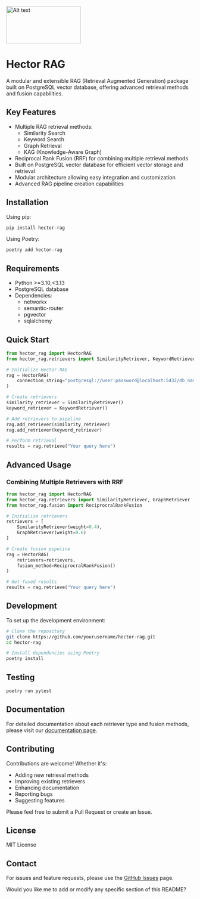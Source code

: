 <img src="https://github.com/user-attachments/assets/05707bb7-2c4d-42f0-9397-d950308623ba" width="200" height="100" alt="Alt text">

# Hector RAG

A modular and extensible RAG (Retrieval Augmented Generation) package built on PostgreSQL vector database, offering advanced retrieval methods and fusion capabilities.

## Key Features

- Multiple RAG retrieval methods:
  - Similarity Search
  - Keyword Search
  - Graph Retrieval
  - KAG (Knowledge-Aware Graph)
- Reciprocal Rank Fusion (RRF) for combining multiple retrieval methods
- Built on PostgreSQL vector database for efficient vector storage and retrieval
- Modular architecture allowing easy integration and customization
- Advanced RAG pipeline creation capabilities

## Installation

Using pip:
```bash
pip install hector-rag
```

Using Poetry:
```bash
poetry add hector-rag
```

## Requirements

- Python >=3.10,<3.13
- PostgreSQL database
- Dependencies:
  - networkx
  - semantic-router
  - pgvector
  - sqlalchemy

## Quick Start

```python
from hector_rag import HectorRAG
from hector_rag.retrievers import SimilarityRetriever, KeywordRetriever

# Initialize Hector RAG
rag = HectorRAG(
    connection_string="postgresql://user:password@localhost:5432/db_name"
)

# Create retrievers
similarity_retriever = SimilarityRetriever()
keyword_retriever = KeywordRetriever()

# Add retrievers to pipeline
rag.add_retriever(similarity_retriever)
rag.add_retriever(keyword_retriever)

# Perform retrieval
results = rag.retrieve("Your query here")
```

## Advanced Usage

### Combining Multiple Retrievers with RRF

```python
from hector_rag import HectorRAG
from hector_rag.retrievers import SimilarityRetriever, GraphRetriever
from hector_rag.fusion import ReciprocralRankFusion

# Initialize retrievers
retrievers = [
    SimilarityRetriever(weight=0.4),
    GraphRetriever(weight=0.6)
]

# Create fusion pipeline
rag = HectorRAG(
    retrievers=retrievers,
    fusion_method=ReciprocralRankFusion()
)

# Get fused results
results = rag.retrieve("Your query here")
```

## Development

To set up the development environment:

```bash
# Clone the repository
git clone https://github.com/yourusername/hector-rag.git
cd hector-rag

# Install dependencies using Poetry
poetry install
```

## Testing

```bash
poetry run pytest
```

## Documentation

For detailed documentation about each retriever type and fusion methods, please visit our [documentation page](link-to-docs).

## Contributing

Contributions are welcome! Whether it's:
- Adding new retrieval methods
- Improving existing retrievers
- Enhancing documentation
- Reporting bugs
- Suggesting features

Please feel free to submit a Pull Request or create an Issue.

## License

MIT License

## Contact

For issues and feature requests, please use the [GitHub Issues](link-to-issues) page.

Would you like me to add or modify any specific section of this README?
